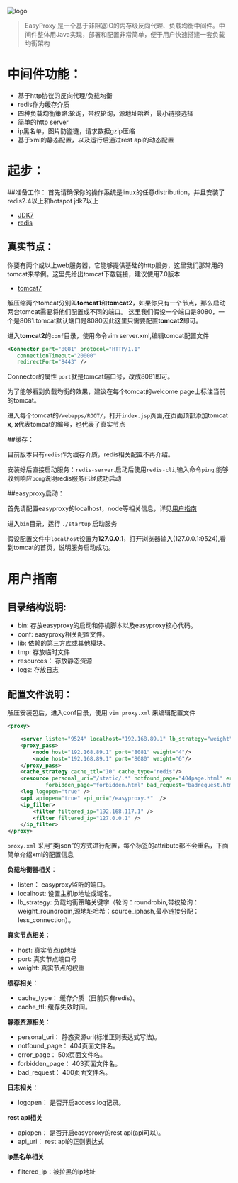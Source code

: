 ![logo](https://github.com/rpgmakervx/easyproxy/raw/master/resources/ep_logo.png)
>EasyProxy 是一个基于非阻塞IO的内存级反向代理、负载均衡中间件。中间件整体用Java实现，部署和配置非常简单，便于用户快速搭建一套负载均衡架构

# 中间件功能：
* 基于http协议的反向代理/负载均衡
* redis作为缓存介质
* 四种负载均衡策略:轮询，带权轮询，源地址哈希，最小链接选择
* 简单的http server
* ip黑名单，图片防盗链，请求数据gzip压缩
* 基于xml的静态配置，以及运行后通过rest api的动态配置

# 起步：

##准备工作：
首先请确保你的操作系统是linux的任意distribution，并且安装了redis2.4以上和hotspot jdk7以上

* [JDK7](http://download.oracle.com/otn-pub/java/jdk/7u79-b15/jdk-7u79-linux-i586.tar.gz)
* [redis](http://redis.io/download)

## 真实节点：
你要有两个或以上web服务器，它能够提供基础的http服务，这里我们那常用的tomcat来举例。这里先给出tomcat下载链接，建议使用7.0版本

* [tomcat7](http://tomcat.apache.org/download-70.cgi)

解压缩两个tomcat分别叫**tomcat1**和**tomcat2**，如果你只有一个节点，那么启动两台tomcat需要将他们配置成不同的端口。
这里我们假设一个端口是8080，一个是8081.tomcat默认端口是8080因此这里只需要配置**tomcat2**即可。

进入**tomcat2**的`conf`目录，使用命令vim server.xml,编辑tomcat配置文件

```xml
<Connector port="8081" protocol="HTTP/1.1"
   connectionTimeout="20000"
   redirectPort="8443" />
```

Connector的属性 `port`就是tomcat端口号，改成8081即可。

为了能够看到负载均衡的效果，建议在每个tomcat的welcome page上标注当前的tomcat。

进入每个tomcat的`/webapps/ROOT/`，打开`index.jsp`页面,在页面顶部添加tomcat **x**, **x**代表tomcat的编号，也代表了真实节点

##缓存：

目前版本只有`redis`作为缓存介质，redis相关配置不再介绍。

安装好后直接启动服务：`redis-server`.启动后使用`redis-cli`,输入命令`ping`,能够收到响应`pong`说明redis服务已经成功启动

##easyproxy启动：

首先请配置easyproxy的localhost，node等相关信息，详见[用户指南](#user_guid)

进入`bin`目录，运行 `./startup` 启动服务

假设配置文件中`localhost`设置为**127.0.0.1**，打开浏览器输入(127.0.0.1:9524),看到tomcat的首页，说明服务启动成功。

# <span id="user_guid">用户指南</span>

## 目录结构说明:

* bin:  存放easyproxy的启动和停机脚本以及easyproxy核心代码。
* conf: easyproxy相关配置文件。
* lib:  依赖的第三方库或其他模块。
* tmp:  存放临时文件
* resources： 存放静态资源
* logs: 存放日志

## 配置文件说明：
解压安装包后，进入conf目录，使用 `vim proxy.xml` 来编辑配置文件
```xml
<proxy>

    <server listen="9524" localhost="192.168.89.1" lb_strategy="weight"/>
    <proxy_pass>
        <node host="192.168.89.1" port="8081" weight="4"/>
        <node host="192.168.89.1" port="8080" weight="6"/>
    </proxy_pass>
    <cache_strategy cache_ttl="10" cache_type="redis"/>
    <resource personal_uri="/static/.*" notfound_page="404page.html" error_page="error.html"
            forbidden_page="forbidden.html" bad_request="badrequest.html"/>
    <log logopen="true" />
    <api apiopen="true" api_uri="/easyproxy.*"  />
    <ip_filter>
        <filter filtered_ip="192.168.117.1" />
        <filter filtered_ip="127.0.0.1" />
    </ip_filter>
</proxy>
```
`proxy.xml` 采用“类json”的方式进行配置，每个标签的attribute都不会重名，下面简单介绍xml的配置信息

**负载均衡器相关**：

* listen： easyproxy监听的端口。
* localhost: 设置主机ip地址或域名。
* lb_strategy: 负载均衡策略关键字（轮询：roundrobin,带权轮询：weight_roundrobin,源地址哈希：source_iphash,最小链接分配：less_connection）。

**真实节点相关**：

* host: 真实节点ip地址
* port: 真实节点端口号
* weight: 真实节点的权重

**缓存相关**：

* cache_type： 缓存介质（目前只有redis）。
* cache_ttl:  缓存失效时间。

**静态资源相关**：

* personal_uri： 静态资源uri(标准正则表达式写法)。
* notfound_page： 404页面文件名。
* error_page： 50x页面文件名。
* forbidden_page： 403页面文件名。
* bad_request： 400页面文件名。

**日志相关**：

* logopen： 是否开启access.log记录。

**rest api相关**

* apiopen： 是否开启easyproxy的rest api(api可以)。
* api_uri： rest api的正则表达式

**ip黑名单相关**

* filtered_ip：被拉黑的ip地址

